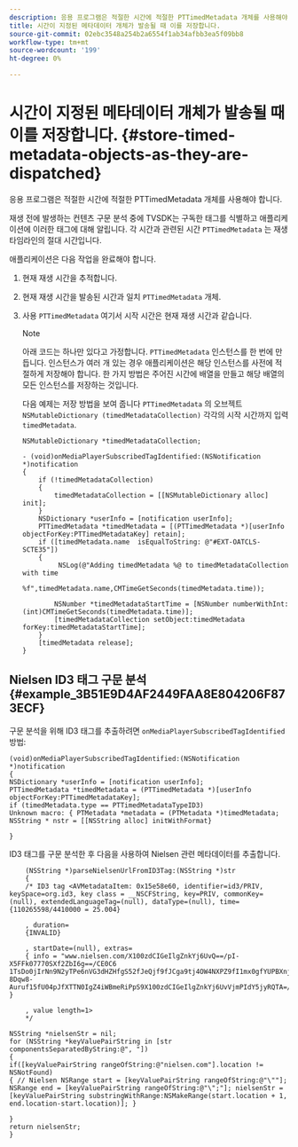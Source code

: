 ```yaml
---
description: 응용 프로그램은 적절한 시간에 적절한 PTTimedMetadata 개체를 사용해야 합니다.
title: 시간이 지정된 메타데이터 개체가 발송될 때 이를 저장합니다.
source-git-commit: 02ebc3548a254b2a6554f1ab34afbb3ea5f09bb8
workflow-type: tm+mt
source-wordcount: '199'
ht-degree: 0%

---
```


# 시간이 지정된 메타데이터 개체가 발송될 때 이를 저장합니다. {#store-timed-metadata-objects-as-they-are-dispatched}

응용 프로그램은 적절한 시간에 적절한 PTTimedMetadata 개체를 사용해야 합니다.

재생 전에 발생하는 컨텐츠 구문 분석 중에 TVSDK는 구독한 태그를 식별하고 애플리케이션에 이러한 태그에 대해 알립니다. 각 시간과 관련된 시간 `PTTimedMetadata` 는 재생 타임라인의 절대 시간입니다.

애플리케이션은 다음 작업을 완료해야 합니다.

1. 현재 재생 시간을 추적합니다.
1. 현재 재생 시간을 발송된 시간과 일치 `PTTimedMetadata` 개체.

1. 사용 `PTTimedMetadata` 여기서 시작 시간은 현재 재생 시간과 같습니다.

   >[!NOTE]
   >
   >아래 코드는 하나만 있다고 가정합니다. `PTTimedMetadata` 인스턴스를 한 번에 만듭니다. 인스턴스가 여러 개 있는 경우 애플리케이션은 해당 인스턴스를 사전에 적절하게 저장해야 합니다. 한 가지 방법은 주어진 시간에 배열을 만들고 해당 배열의 모든 인스턴스를 저장하는 것입니다.

   다음 예제는 저장 방법을 보여 줍니다 `PTTimedMetadata` 의 오브젝트 `NSMutableDictionary (timedMetadataCollection)` 각각의 시작 시간까지 입력 `timedMetadata`.

   ```
   NSMutableDictionary *timedMetadataCollection; 
   
   - (void)onMediaPlayerSubscribedTagIdentified:(NSNotification *)notification 
   { 
       if (!timedMetadataCollection) 
       { 
           timedMetadataCollection = [[NSMutableDictionary alloc] init]; 
       } 
       NSDictionary *userInfo = [notification userInfo]; 
       PTTimedMetadata *timedMetadata = [(PTTimedMetadata *)[userInfo objectForKey:PTTimedMetadataKey] retain]; 
       if ([timedMetadata.name  isEqualToString: @"#EXT-OATCLS-SCTE35"]) 
       { 
            NSLog(@"Adding timedMetadata %@ to timedMetadataCollection with time                      
                    %f",timedMetadata.name,CMTimeGetSeconds(timedMetadata.time)); 
   
           NSNumber *timedMetadataStartTime = [NSNumber numberWithInt:(int)CMTimeGetSeconds(timedMetadata.time)]; 
           [timedMetadataCollection setObject:timedMetadata forKey:timedMetadataStartTime]; 
       } 
       [timedMetadata release]; 
   }
   ```

## Nielsen ID3 태그 구문 분석 {#example_3B51E9D4AF2449FAA8E804206F873ECF}

구문 분석을 위해 ID3 태그를 추출하려면 `onMediaPlayerSubscribedTagIdentified` 방법:

```
(void)onMediaPlayerSubscribedTagIdentified:(NSNotification *)notification 
{ 
NSDictionary *userInfo = [notification userInfo]; 
PTTimedMetadata *timedMetadata = (PTTimedMetadata *)[userInfo objectForKey:PTTimedMetadataKey]; 
if (timedMetadata.type == PTTimedMetadataTypeID3) 
Unknown macro: { PTMetadata *metadata = (PTMetadata *)timedMetadata; NSString * nstr = [[NSString alloc] initWithFormat} 
 
}
```

ID3 태그를 구문 분석한 후 다음을 사용하여 Nielsen 관련 메타데이터를 추출합니다.

```
    (NSString *)parseNielsenUrlFromID3Tag:(NSString *)str 
    { 
    /* ID3 tag <AVMetadataItem: 0x15e58e60, identifier=id3/PRIV, keySpace=org.id3, key class = __NSCFString, key=PRIV, commonKey=(null), extendedLanguageTag=(null), dataType=(null), time= {110265598/4410000 = 25.004} 
 
    , duration= 
    {INVALID} 
 
    , startDate=(null), extras= 
    { info = "www.nielsen.com/X100zdCIGeIlgZnkYj6UvQ==/pI-X5FFk07770SXf2ZbI6g==/CE0C6​1TsDo0jIrNn9N2yTPe6nVG3dHZHfgS52fJeQjf9fJCga9tj4OW4NXPZ9fI1mx0gfYUPBXnjqolHemZPtn_FCoNg​8Dqw8-Auruf15fU04pJfXTTN0IgZ4iWBmeRiPpS9X100zdCIGeIlgZnkYj6UvVjmPIdY5jyRQTA=/00000/21778/00"; } 
 
    , value length=1> 
    */ 
 
NSString *nielsenStr = nil; 
for (NSString *keyValuePairString in [str componentsSeparatedByString:@", "]) 
{ 
if([keyValuePairString rangeOfString:@"nielsen.com"].location != NSNotFound) 
{ // Nielsen NSRange start = [keyValuePairString rangeOfString:@"\""]; NSRange end = [keyValuePairString rangeOfString:@"\";"]; nielsenStr = [keyValuePairString substringWithRange:NSMakeRange(start.location + 1, end.location-start.location)]; } 
 
} 
return nielsenStr; 
}
```
